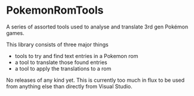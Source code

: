 # PokemonRomTools
A series of assorted tools used to analyse and translate 3rd gen Pokémon games.

This library consists of three major things

- tools to try and find text entries in a Pokemon rom
- a tool to translate those found entries
- a tool to apply the translations to a rom

No releases of any kind yet. This is currently too much in flux to be used from anything else than directly from Visual Studio.

